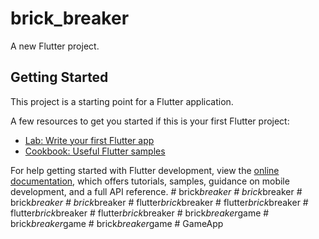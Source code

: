 # brick_breaker

A new Flutter project.

## Getting Started

This project is a starting point for a Flutter application.

A few resources to get you started if this is your first Flutter project:

- [Lab: Write your first Flutter app](https://docs.flutter.dev/get-started/codelab)
- [Cookbook: Useful Flutter samples](https://docs.flutter.dev/cookbook)

For help getting started with Flutter development, view the
[online documentation](https://docs.flutter.dev/), which offers tutorials,
samples, guidance on mobile development, and a full API reference.
#   b r i c k _ b r e a k e r  
 #   b r i c k _ b r e a k e r  
 #   b r i c k _ b r e a k e r  
 #   b r i c k _ b r e a k e r  
 #   f l u t t e r _ b r i c k _ b r e a k e r  
 #   f l u t t e r _ b r i c k _ b r e a k e r  
 #   f l u t t e r _ b r i c k _ b r e a k e r  
 #   f l u t t e r _ b r i c k _ b r e a k e r  
 #   b r i c k _ b r e a k e r _ g a m e  
 #   b r i c k _ b r e a k e r _ g a m e  
 #   b r i c k _ b r e a k e r _ g a m e  
 #   G a m e A p p  
 